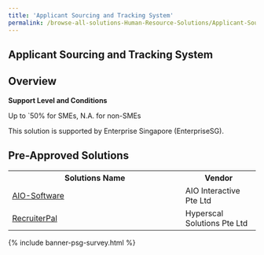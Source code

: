 ```yaml
---
title: 'Applicant Sourcing and Tracking System'
permalink: /browse-all-solutions-Human-Resource-Solutions/Applicant-Sourcing-and-Tracking-System
---
```


## Applicant Sourcing and Tracking System
## Overview

**Support Level and Conditions**

Up to `50% for SMEs, N.A. for non-SMEs

This solution is supported by Enterprise Singapore (EnterpriseSG).

## Pre-Approved Solutions

<table>
<tr>
<th style='width: auto;'><b>Solutions Name</b></th>
<th style='width: 30%;'><b>Vendor</b></th>
</tr>
<tr>
<td><a href='/productivity-solutions-grant/solutionrepo/201400012M-AIOSoftwr-G' target='_blank'>AIO-Software</a><br></td>
<td>AIO Interactive Pte Ltd</td>
</tr>
<tr>
<td><a href='/productivity-solutions-grant/solutionrepo/201322246H-RcrutrPl-G' target='_blank'>RecruiterPal</a><br></td>
<td>Hyperscal Solutions Pte Ltd</td>
</tr>
</table>

{% include banner-psg-survey.html %}
